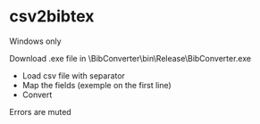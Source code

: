 # csv2bibtex

Windows only

Download .exe file in \BibConverter\bin\Release\BibConverter.exe

- Load csv file with separator
- Map the fields (exemple on the first line)
- Convert

Errors are muted